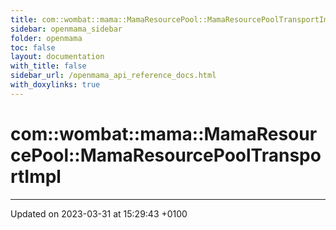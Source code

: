 ```yaml
---
title: com::wombat::mama::MamaResourcePool::MamaResourcePoolTransportImpl
sidebar: openmama_sidebar
folder: openmama
toc: false
layout: documentation
with_title: false
sidebar_url: /openmama_api_reference_docs.html
with_doxylinks: true
---
```


# com::wombat::mama::MamaResourcePool::MamaResourcePoolTransportImpl





-------------------------------

Updated on 2023-03-31 at 15:29:43 +0100